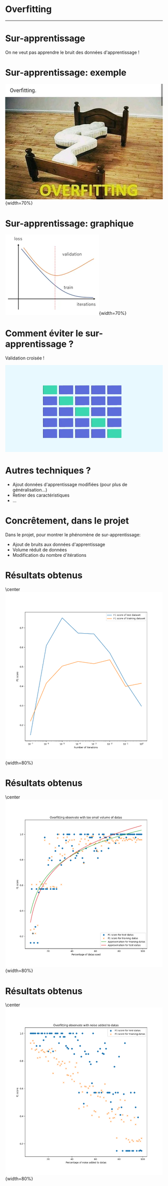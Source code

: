 # Overfitting 

---

# Sur-apprentissage

On ne veut pas apprendre le bruit des données d'apprentissage !

# Sur-apprentissage: exemple

![larevueia.fr](../res/overfitting_1.png){width=70%}

# Sur-apprentissage: graphique

![larevueia.fr](../res/overfitting_2.png){width=70%}

# Comment éviter le sur-apprentissage ?

Validation croisée !

![datascientest.com](../res/crossvalidation.png)

# Autres techniques ?

- Ajout données d'apprentissage modifiées (pour plus de généralisation...)
- Retirer des caractéristiques
- ...

# Concrêtement, dans le projet

Dans le projet, pour montrer le phénomène de sur-apprentissage:

- Ajout de bruits aux données d'apprentissage
- Volume réduit de données
- Modification du nombre d'itérations

# Résultats obtenus

\center ![](../res/overfitting.png){width=80%}

# Résultats obtenus

\center ![](../res/overfitting_reg.png){width=80%}

# Résultats obtenus

\center ![](../res/overfitting_reg_2.png){width=80%}
